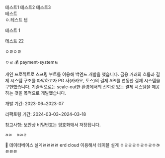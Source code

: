 테스트1
테스트2
테스트3   
   테스트   
ㅇ.테스트 탭  

테스트 1 

테스트 22 

ㅇㄹㅇㄹ

ㅇㄹ
💰 payment-systemㅌ


개인 프로젝트로 스프링 부트를 이용해 백엔드 개발을 했습니다. 금융 거래의 흐름과 결제 시스템 구조를 파악하고자 PG 사(카카오, 토스)의 결제 API를 연동한 결제 시스템을 구현했습니다. 기술적으로는 scale-out한 환경에서의 신뢰성 있는 결제 시스템을 제공하는 것을 목적으로 개발했습니다.

개발 기간: 2023-06~2023-07

리팩토링 기간: 2024-03-03~2024-03-18

참고사항: 보안상 비밀번호는 암호화돼서 저장됩니다.

    ㅀㅀ  ㅀㅀㄹ
📌 데이터베이스 설계ㅀㅀㅀㅀ
erd cloud 이용해서 테이블 설계
ㅇㄹㄹㄹㅇㄹㅇㄹㅇㅀㅀㅀㅀ
